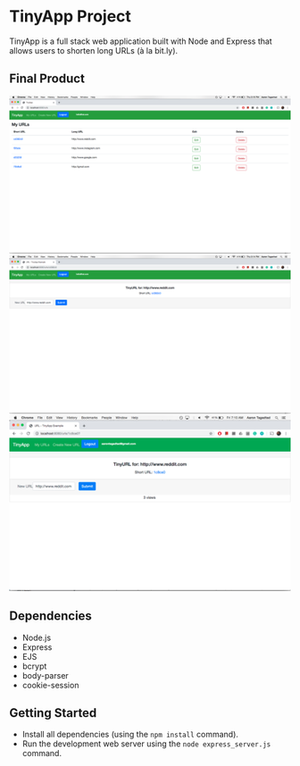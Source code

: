 # TinyApp Project

TinyApp is a full stack web application built with Node and Express that allows users to shorten long URLs (à la bit.ly).

## Final Product

!["URLS page"](https://github.com/atagadtad/tinyapp/blob/master/docs/:myURLS.png?raw=true)
!["Create new shortURL"](https://github.com/atagadtad/tinyapp/blob/master/docs/:urls:short.png?raw=true)
!["View coutner below URL page"](https://github.com/atagadtad/tinyapp/blob/master/docs/urls%20with%20views.png?raw=true)

## Dependencies

- Node.js
- Express
- EJS
- bcrypt
- body-parser
- cookie-session

## Getting Started

- Install all dependencies (using the `npm install` command).
- Run the development web server using the `node express_server.js` command.
